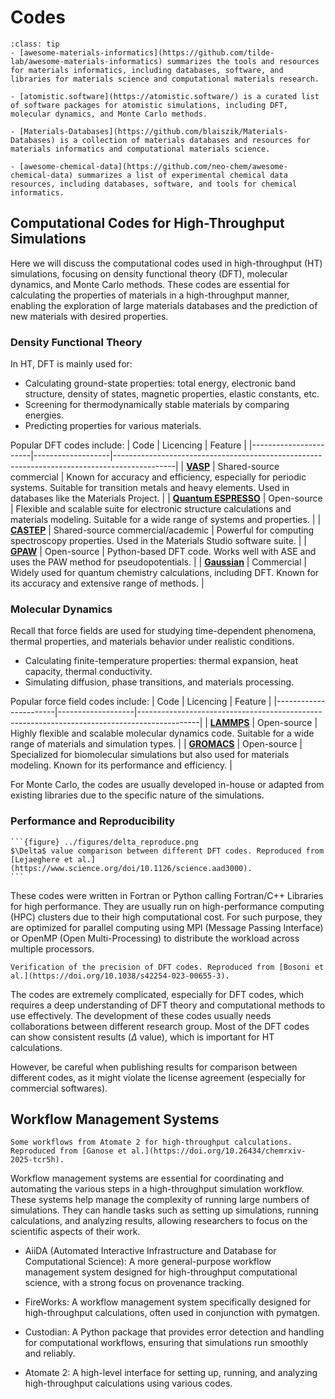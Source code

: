 # Codes

```{admonition} Useful GitHub Repositories
:class: tip
- [awesome-materials-informatics](https://github.com/tilde-lab/awesome-materials-informatics) summarizes the tools and resources for materials informatics, including databases, software, and libraries for materials science and computational materials research.

- [atomistic.software](https://atomistic.software/) is a curated list of software packages for atomistic simulations, including DFT, molecular dynamics, and Monte Carlo methods.

- [Materials-Databases](https://github.com/blaiszik/Materials-Databases) is a collection of materials databases and resources for materials informatics and computational materials science.

- [awesome-chemical-data](https://github.com/neo-chem/awesome-chemical-data) summarizes a list of experimental chemical data resources, including databases, software, and tools for chemical informatics.
```

## Computational Codes for High-Throughput Simulations
Here we will discuss the computational codes used in high-throughput (HT) simulations, focusing on density functional theory (DFT), molecular dynamics, and Monte Carlo methods. These codes are essential for calculating the properties of materials in a high-throughput manner, enabling the exploration of large materials databases and the prediction of new materials with desired properties.

### Density Functional Theory
In HT, DFT is mainly used for:

- Calculating ground-state properties: total energy, electronic band structure, density of states, magnetic properties, elastic constants, etc.
- Screening for thermodynamically stable materials by comparing energies.
- Predicting properties for various materials.

Popular DFT codes include:
| Code                  | Licencing         | Feature                                                                                     |
|-----------------------|-------------------|---------------------------------------------------------------------------------------------|
| [**VASP**](https://vasp.at/) | Shared-source commercial | Known for accuracy and efficiency, especially for periodic systems. Suitable for transition metals and heavy elements. Used in databases like the Materials Project. |
| [**Quantum ESPRESSO**](https://www.quantum-espresso.org/) | Open-source       | Flexible and scalable suite for electronic structure calculations and materials modeling. Suitable for a wide range of systems and properties. |
| [**CASTEP**](https://www.castep.org/)   | Shared-source commercial/academic | Powerful for computing spectroscopy properties. Used in the Materials Studio software suite. |
| [**GPAW**](https://gpaw.readthedocs.io/)   | Open-source       | Python-based DFT code. Works well with ASE and uses the PAW method for pseudopotentials. |
| [**Gaussian**](https://gaussian.com/)         | Commercial        | Widely used for quantum chemistry calculations, including DFT. Known for its accuracy and extensive range of methods. |

### Molecular Dynamics
Recall that force fields are used for studying time-dependent phenomena, thermal properties, and materials behavior under realistic conditions.

- Calculating finite-temperature properties: thermal expansion, heat capacity, thermal conductivity.
- Simulating diffusion, phase transitions, and materials processing.

Popular force field codes include:
| Code                  | Licencing         | Feature                                                                                     |
|-----------------------|-------------------|---------------------------------------------------------------------------------------------|
| [**LAMMPS**](https://www.lammps.org/)          | Open-source       | Highly flexible and scalable molecular dynamics code. Suitable for a wide range of materials and simulation types. |
| [**GROMACS**](https://www.gromacs.org/)        | Open-source       | Specialized for biomolecular simulations but also used for materials modeling. Known for its performance and efficiency. |

For Monte Carlo, the codes are usually developed in-house or adapted from existing libraries due to the specific nature of the simulations.

### Performance and Reproducibility
````{sidebar}
```{figure} ../figures/delta_reproduce.png
$\Delta$ value comparison between different DFT codes. Reproduced from [Lejaeghere et al.](https://www.science.org/doi/10.1126/science.aad3000).
```
````
These codes were written in Fortran or Python calling Fortran/C++ Libraries for high performance. They are usually run on high-performance computing (HPC) clusters due to their high computational cost. For such purpose, they are optimized for parallel computing using MPI (Message Passing Interface) or OpenMP (Open Multi-Processing) to distribute the workload across multiple processors.

```{figure} ../figures/reproduce.png
Verification of the precision of DFT codes. Reproduced from [Bosoni et al.](https://doi.org/10.1038/s42254-023-00655-3).
```

The codes are extremely complicated, especially for DFT codes, which requires a deep understanding of DFT theory and computational methods to use effectively. The development of these codes usually needs collaborations between different research group. Most of the DFT codes can show consistent results ($\Delta$ value), which is important for HT calculations. 

However, be careful when publishing results for comparison between different codes, as it might violate the license agreement (especially for commercial softwares).

## Workflow Management Systems
```{figure} ../figures/atomate.png
Some workflows from Atomate 2 for high-throughput calculations. Reproduced from [Ganose et al.](https://doi.org/10.26434/chemrxiv-2025-tcr5h).
```
Workflow management systems are essential for coordinating and automating the various steps in a high-throughput simulation workflow. These systems help manage the complexity of running large numbers of simulations. They can handle tasks such as setting up simulations, running calculations, and analyzing results, allowing researchers to focus on the scientific aspects of their work.

- AiiDA (Automated Interactive Infrastructure and Database for Computational Science): A more general-purpose workflow management system designed for high-throughput computational science, with a strong focus on provenance tracking.

- FireWorks: A workflow management system specifically designed for high-throughput calculations, often used in conjunction with pymatgen.

- Custodian: A Python package that provides error detection and handling for computational workflows, ensuring that simulations run smoothly and reliably.

- Atomate 2: A high-level interface for setting up, running, and analyzing high-throughput calculations using various codes.

